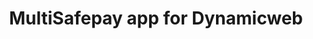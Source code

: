 ---
title : "MultiSafepay app for Dynamicweb"
meta_title: "Dynamicweb plugin integration - MultiSafepay Docs"
layout: 'single'
meta_description: "MultiSafepay app for Dynamicweb. Easily integrate MultiSafepay payment solutions into your Dynamicweb platform with the free app"
logo: "/logo/Integrations/Dynamic_Web.svg"
weight: 30
title_short: "Dynamicweb"
description_short: "Easily integrate MultiSafepay payment solutions into your Dynamicweb platform with the free app."
description: "Easily integrate MultiSafepay payment solutions into your Dynamicweb platform with the free app.
This app is managed by our partner Dynamicweb. For support, please contact [Dynamicweb](https://www.dynamicweb.com/about/contact-us) directly. 
If you would like to integrate the MultiSafepay plugin for Dynamicweb, please contact our Integration Team at <integration@multisafepay.com>"
layout: 'single'
---